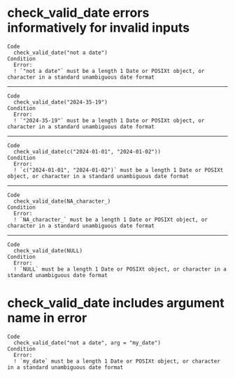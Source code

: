 # check_valid_date errors informatively for invalid inputs

    Code
      check_valid_date("not a date")
    Condition
      Error:
      ! `"not a date"` must be a length 1 Date or POSIXt object, or character in a standard unambiguous date format

---

    Code
      check_valid_date("2024-35-19")
    Condition
      Error:
      ! `"2024-35-19"` must be a length 1 Date or POSIXt object, or character in a standard unambiguous date format

---

    Code
      check_valid_date(c("2024-01-01", "2024-01-02"))
    Condition
      Error:
      ! `c("2024-01-01", "2024-01-02")` must be a length 1 Date or POSIXt object, or character in a standard unambiguous date format

---

    Code
      check_valid_date(NA_character_)
    Condition
      Error:
      ! `NA_character_` must be a length 1 Date or POSIXt object, or character in a standard unambiguous date format

---

    Code
      check_valid_date(NULL)
    Condition
      Error:
      ! `NULL` must be a length 1 Date or POSIXt object, or character in a standard unambiguous date format

# check_valid_date includes argument name in error

    Code
      check_valid_date("not a date", arg = "my_date")
    Condition
      Error:
      ! `my_date` must be a length 1 Date or POSIXt object, or character in a standard unambiguous date format

